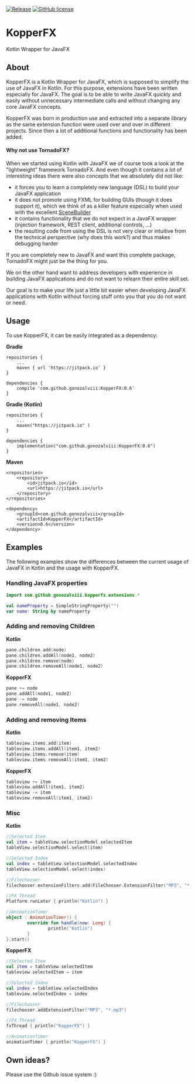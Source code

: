 [![Release](https://jitpack.io/v/gonozalviii/KopperFX.svg)](https://jitpack.io/#gonozalviii/KopperFX)
[![GitHub license](https://img.shields.io/badge/license-Apache%20License%202.0-blue.svg?style=flat)](http://www.apache.org/licenses/LICENSE-2.0)
# KopperFX
Kotlin Wrapper for JavaFX

## About
KopperFX is a Kotlin Wrapper for JavaFX, which is supposed to simplify the use of JavaFX in Kotlin. For this purpose,
extensions have been written especially for JavaFX. The goal is to be able to write JavaFX quickly and easily without
unnecessary intermediate calls and without changing any core JavaFX concepts.

KopperFX was born in production use and extracted into a separate library as the same extension function 
were used over and over in different projects. Since then a lot of additional functions and functionality has been
added. 

#### Why not use TornadoFX?

When we started using Kotlin with JavaFX we of course took a look at the "lightweight" framework TornadoFX.
And even though it contains a lot of interesting ideas there were also concepts that we absolutely did not like:
* it forces you to learn a completely new language (DSL) to build your JavaFX application
* it does not promote using FXML for building GUIs (though it does support it), which we think of as a killer feature especially when used with the excellent [SceneBuilder](https://gluonhq.com/products/scene-builder/)
* it contains functionality that we do not expect in a JavaFX wrapper (injection framework, REST client, additional controls, ...)
* the resulting code from using the DSL is not very clear or intuitive from the technical perspective (why does this work?) and thus makes debugging harder

If you are completely new to JavaFX and want this complete package, TornadoFX might just be the thing for you.

We on the other hand want to address developers with experience in building JavaFX applications and do not want to relearn their entire skill set.
 
Our goal is to make your life just a little bit easier when developing JavaFX applications with Kotlin without forcing stuff onto you that you do not want or need.


## Usage

To use KopperFX, it can be easily integrated as a dependency:

**Gradle**
```
repositories {
    ...
    maven { url 'https://jitpack.io' }
}

dependencies {
    compile 'com.github.gonozalviii:KopperFX:0.6'
}
```

**Gradle (Kotlin)**
```
repositories {
    ...
    maven("https://jitpack.io" )
}

dependencies {
    implementation("com.github.gonozalviii:KopperFX:0.6")
}
```

**Maven**
```
<repositories>
    <repository>
        <id>jitpack.io</id>
        <url>https://jitpack.io</url>
    </repository>
</repositories>

<dependency>
    <groupId>com.github.gonozalviii</groupId>
    <artifactId>KopperFX</artifactId>
    <version>0.6</version>
</dependency>
```

## Examples

The following examples show the differences between the current usage of JavaFX in Kotlin and the usage with KopperFX.

### Handling JavaFX properties
```kotlin
import com.github.gonozalviii.kopperfx.extensions.*

val nameProperty = SimpleStringProperty("")
var name: String by nameProperty 
```

### Adding and removing Children

**Kotlin**
```kotlin
pane.children.add(node)
pane.children.addAll(node1, node2)
pane.children.remove(node)
pane.children.removeAll(node1, node2)
```
**KopperFX**
```kotlin
pane += node
pane.addAll(node1, node2)
pane -= node
pane.removeAll(node1, node2)
```

### Adding and removing Items

**Kotlin**
```kotlin
tableview.items.add(item)
tableview.items.addAll(item1, item2)
tableview.items.remove(item)
tableview.items.removeAll(item1, item2)
```
**KopperFX**
```kotlin
tableview += item
tableview.addAll(item1, item2)
tableview -= item
tableview.removeAll(item1, item2)
```

### Misc

**Kotlin**
```kotlin
//Selected Item
val item = tableView.selectionModel.selectedItem
tableView.selectionModel.select(item)

//Selected Index
val index = tableView.selectionModel.selectedIndex
tableView.selectionModel.select(index)

//Filechooser
filechooser.extensionFilters.add(FileChooser.ExtensionFilter("MP3", "*.mp3"))

//FX Thread
Platform.runLater { println("Kotlin") }

//AnimationTimer
object : AnimationTimer() {
        override fun handle(now: Long) {
                println("Kotlin")
        }
}.start()
```
**KopperFX**
```kotlin
//Selected Item
val item = tableView.selectedItem
tableview.selectedItem = item

//Selected Index
val index = tableView.selectedIndex
tableview.selectedIndex = index

//Filechooser
filechooser.addExtensionFilter("MP3", "*.mp3")

//FX Thread
fxThread { println("KopperFX") }

//AnimationTimer
animationTimer { println("KopperFX") }
```

## Own ideas?

Please use the Github issue system :)